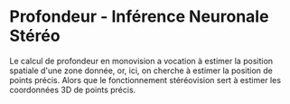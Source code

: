 # Profondeur - Inférence Neuronale Stéréo

Le calcul de profondeur en monovision a vocation à estimer la position spatiale d'une zone donnée, or, ici, on cherche à estimer la position de points précis. Alors que le fonctionnement stéréovision sert à estimer les coordonnées 3D de points précis.